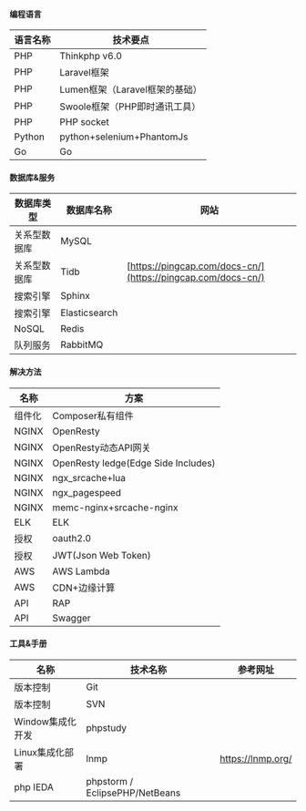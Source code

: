 #### 编程语言

|语言名称|技术要点|
|---|---|
|PHP|Thinkphp v6.0|
|PHP|Laravel框架|
|PHP|Lumen框架（Laravel框架的基础）|
|PHP|Swoole框架（PHP即时通讯工具）|
|PHP|PHP socket|
|Python|python+selenium+PhantomJs|
|Go|Go|

#### 数据库&服务
|数据库类型|数据库名称|网站|
|---|---|---|
|关系型数据库|MySQL||
|关系型数据库|Tidb|[https://pingcap.com/docs-cn/](https://pingcap.com/docs-cn/)|
|搜索引擎|Sphinx||
|搜索引擎|Elasticsearch||
|NoSQL|Redis||
|队列服务|RabbitMQ||

#### 解决方法
|名称|方案|
|---|---|
|组件化|Composer私有组件|
|NGINX|OpenResty|
|NGINX|OpenResty动态API网关|
|NGINX|OpenResty ledge(Edge Side Includes)
|NGINX|ngx_srcache+lua|
|NGINX|ngx_pagespeed|
|NGINX|memc-nginx+srcache-nginx|
|ELK|ELK|
|授权|oauth2.0|
|授权|JWT(Json Web Token)
|AWS|AWS Lambda|
|AWS|CDN+边缘计算|
|API|RAP|
|API|Swagger|

#### 工具&手册
|名称|技术名称|参考网址|
|---|---|---|
|版本控制|Git||
|版本控制|SVN||
|Window集成化开发|phpstudy||
|Linux集成化部署|lnmp|https://lnmp.org/|
|php IEDA|phpstorm / EclipsePHP/NetBeans|


